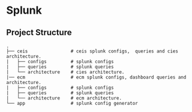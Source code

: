 # Splunk

## Project Structure

    .
    ├── ceis                # ceis splunk configs,  queries and cies architecture.
    |   ├── configs         # splunk configs
    |   ├── queries         # splunk queries
    |   └── architecture    # cies architecture.              
    |── ecm                 # ecm splunk configs, dashboard queries and architecture.
    |   ├── configs         # splunk configs
    |   ├── queries         # splunk queries
    |   └── architecture    # ecm architecture.   
    └── app                 # splunk config generator
